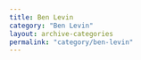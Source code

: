 ```yaml
---
title: Ben Levin
category: "Ben Levin"
layout: archive-categories
permalink: "category/ben-levin"
---
```

